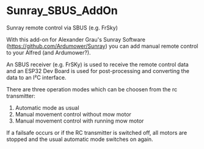 # Sunray_SBUS_AddOn
Sunray remote control via SBUS (e.g. FrSky)

With this add-on for Alexander Grau's Sunray Software (https://github.com/Ardumower/Sunray) you can add manual remote control to your Alfred (and Ardumower?).

An SBUS receiver (e.g. FrSKy) is used to receive the remote control data and an ESP32 Dev Board is used for post-processing and converting the data to an I²C interface.

There are three operation modes which can be choosen from the rc transmitter:
1. Automatic mode as usual
2. Manual movement control without mow motor
3. Manual movement control with running mow motor
   
If a failsafe occurs or if the RC transmitter is switched off, all motors are stopped and the usual automatic mode switches on again.
